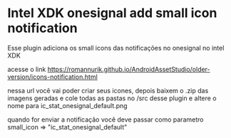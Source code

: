 # Intel XDK onesignal add small icon notification

Esse plugin adiciona os small icons das notificações no onesignal no intel XDK

acesse o link https://romannurik.github.io/AndroidAssetStudio/older-version/icons-notification.html

nessa url você vai poder criar seus icones, depois baixem o .zip das imagens geradas e cole todas as pastas no /src desse plugin 
e altere o nome para ic_stat_onesignal_default.png

quando for enviar a notificação você deve passar como parametro small_icon => "ic_stat_onesignal_default"
